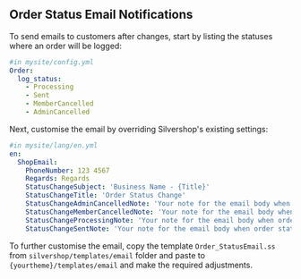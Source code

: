 ## Order Status Email Notifications
To send emails to customers after changes, start by listing the statuses where an order will be logged:
```yaml
#in mysite/config.yml
Order:
  log_status:
    - Processing
    - Sent
    - MemberCancelled
    - AdminCancelled  
```
Next, customise the email by overriding Silvershop's existing settings:
```yaml
#in mysite/lang/en.yml
en:
  ShopEmail:
    PhoneNumber: 123 4567
    Regards: Regards
    StatusChangeSubject: 'Business Name - {Title}'
    StatusChangeTitle: 'Order Status Change'
    StatusChangeAdminCancelledNote: 'Your note for the email body when order status is AdminCancelled'
    StatusChangeMemberCancelledNote: 'Your note for the email body when order status is MemberCancelled'
    StatusChangeProcessingNote: 'Your note for the email body when order status is Processing'
    StatusChangeSentNote: 'Your note for the email body when order status is Sent' 
```
To further customise the email, copy the template `Order_StatusEmail.ss` from `silvershop/templates/email` folder and paste to `{yourtheme}/templates/email` and make the required adjustments.

